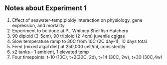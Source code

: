 ## Notes about Experiment 1

1. Effect of seawater-temp:ploidy interaction on physiology, gene expression, and mortality
2. Experiment to be done at Pt. Whitney Shellfish Hatchery
3. 90 diploid (3-5cm), 90 triploid (2-4cm) juvenile cgigas
4. Slow temperature ramp to 30C from 10C (2C day-1), 10 days total
5. Feed (mixed algal diet) at 250,000 cell/ml, consistently
6. x2 tanks - 1 ambient, 1 elevated temp
7. Four timepoints: t-10 (10C), t+2(30C, 2d), t+14 (30C, 2w), t+30 (30C,4w)

